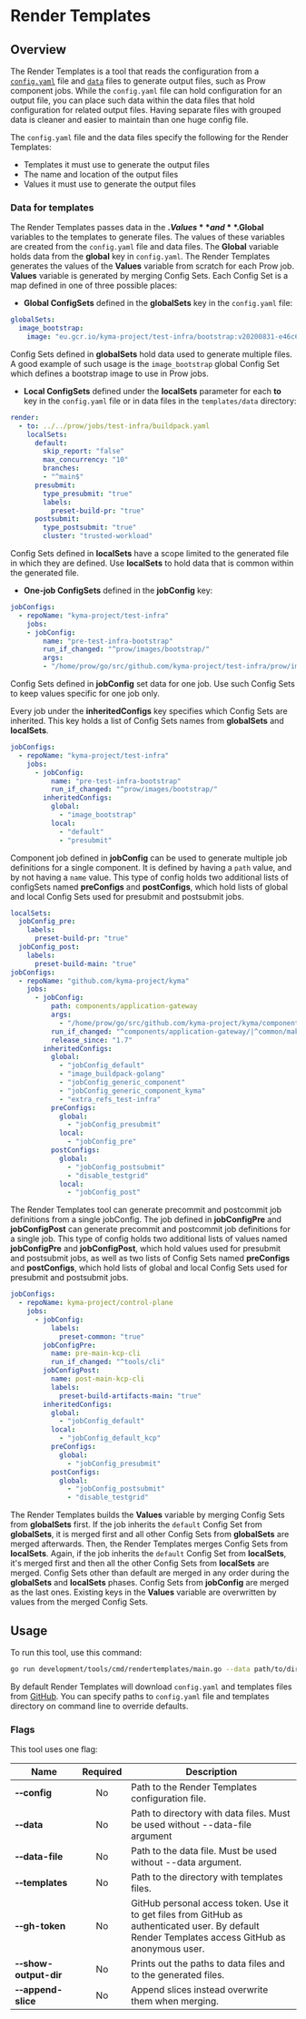 # Render Templates

## Overview

The Render Templates is a tool that reads the configuration from a [`config.yaml`](../../../../templates/config.yaml) file and [`data`](../../../../templates/data) files to generate output files, such as Prow component jobs. While the `config.yaml` file can hold configuration for an output file, you can place such data within the data files that hold configuration for related output files. Having separate files with grouped data is cleaner and easier to maintain than one huge config file.

The `config.yaml` file and the data files specify the following for the Render Templates:
- Templates it must use to generate the output files
- The name and location of the output files
- Values it must use to generate the output files

### Data for templates

The Render Templates passes data in the **$.Values** and **$.Global** variables to the templates to generate files. The values of these variables are created from the `config.yaml` file and data files. The **Global** variable holds data from the **global** key in `config.yaml`. The Render Templates generates the values of the **Values** variable from scratch for each Prow job. **Values** variable is generated by merging Config Sets. Each Config Set is a map defined in one of three possible places:

- **Global ConfigSets** defined in the **globalSets** key in the `config.yaml` file:

```yaml
globalSets:
  image_bootstrap:
    image: "eu.gcr.io/kyma-project/test-infra/bootstrap:v20200831-e46c648b"
```

   Config Sets defined in **globalSets** hold data used to generate multiple files. A good example of such usage is the `image_bootstrap` global Config Set which defines a bootstrap image to use in Prow jobs.


- **Local ConfigSets** defined under the **localSets** parameter for each **to** key in the `config.yaml` file or in data files in the `templates/data` directory:

```yaml
render:
  - to: ../../prow/jobs/test-infra/buildpack.yaml
    localSets:
      default:
        skip_report: "false"
        max_concurrency: "10"
        branches:
        - "^main$"
      presubmit:
        type_presubmit: "true"
        labels:
          preset-build-pr: "true"
      postsubmit:
        type_postsubmit: "true"
        cluster: "trusted-workload"
```

   Config Sets defined in **localSets** have a scope limited to the generated file in which they are defined. Use **localSets** to hold data that is common within the generated file.

- **One-job ConfigSets** defined in the **jobConfig** key:

```yaml
jobConfigs:
  - repoName: "kyma-project/test-infra"
    jobs:
    - jobConfig:
        name: "pre-test-infra-bootstrap"
        run_if_changed: "^prow/images/bootstrap/"
        args:
        - "/home/prow/go/src/github.com/kyma-project/test-infra/prow/images/bootstrap"
```

Config Sets defined in **jobConfig** set data for one job. Use such Config Sets to keep values specific for one job only.

Every job under the **inheritedConfigs** key specifies which Config Sets are inherited. This key holds a list of Config Sets names from **globalSets** and **localSets**.

```yaml
jobConfigs:
  - repoName: "kyma-project/test-infra"
    jobs:
      - jobConfig:
          name: "pre-test-infra-bootstrap"
          run_if_changed: "^prow/images/bootstrap/"
        inheritedConfigs:
          global:
            - "image_bootstrap"
          local:
            - "default"
            - "presubmit"
```

Component job defined in **jobConfig** can be used to generate multiple job definitions for a single component. It is defined by having a `path` value, and by not having a `name` value. This type of config holds two additional lists of configSets named **preConfigs** and **postConfigs**, which hold lists of global and local Config Sets used for presubmit and postsubmit jobs.

```yaml
localSets:
  jobConfig_pre:
    labels:
      preset-build-pr: "true"
  jobConfig_post:
    labels:
      preset-build-main: "true"
jobConfigs:
  - repoName: "github.com/kyma-project/kyma"
    jobs:
      - jobConfig:
          path: components/application-gateway
          args:
            - "/home/prow/go/src/github.com/kyma-project/kyma/components/application-gateway"
          run_if_changed: "^components/application-gateway/|^common/makefiles/"
          release_since: "1.7"
        inheritedConfigs:
          global:
            - "jobConfig_default"
            - "image_buildpack-golang"
            - "jobConfig_generic_component"
            - "jobConfig_generic_component_kyma"
            - "extra_refs_test-infra"
          preConfigs:
            global:
              - "jobConfig_presubmit"
            local:
              - "jobConfig_pre"
          postConfigs:
            global:
              - "jobConfig_postsubmit"
              - "disable_testgrid"
            local:
              - "jobConfig_post"
```

The Render Templates tool can generate precommit and postcommit job definitions from a single jobConfig. The job defined in **jobConfigPre** and **jobConfigPost** can generate precommit and postcommit job definitions for a single job. This type of config holds two additional lists of values named **jobConfigPre** and **jobConfigPost**, which hold values used for presubmit and postsubmit jobs, as well as two lists of Config Sets named **preConfigs** and **postConfigs**, which hold lists of global and local Config Sets used for presubmit and postsubmit jobs.

```yaml
jobConfigs:
  - repoName: kyma-project/control-plane
    jobs:
      - jobConfig:
          labels:
            preset-common: "true"
        jobConfigPre:
          name: pre-main-kcp-cli
          run_if_changed: "^tools/cli"
        jobConfigPost:
          name: post-main-kcp-cli
          labels:
            preset-build-artifacts-main: "true"
        inheritedConfigs:
          global:
            - "jobConfig_default"
          local:
            - "jobConfig_default_kcp"
          preConfigs:
            global:
              - "jobConfig_presubmit"
          postConfigs:
            global:
              - "jobConfig_postsubmit"
              - "disable_testgrid"
```

The Render Templates builds the **Values** variable by merging Config Sets from **globalSets** first. If the job inherits the `default` Config Set from **globalSets**, it is merged first and all other Config Sets from **globalSets** are merged afterwards. Then, the Render Templates merges Config Sets from **localSets**. Again, if the job inherits the `default` Config Set from **localSets**, it's merged first and then all the other Config Sets from **localSets** are merged. Config Sets other than default are merged in any order during the **globalSets** and **localSets** phases. Config Sets from **jobConfig** are merged as the last ones. Existing keys in the **Values** variable are overwritten by values from the merged Config Sets.


## Usage

To run this tool, use this command:

```bash
go run development/tools/cmd/rendertemplates/main.go --data path/to/directory/with/data/files
```

By default Render Templates will download `config.yaml` and templates files from [GitHub](https://github.com/kyma-project/test-infra). You can specify paths to `config.yaml` file and templates directory on command line to override defaults.

### Flags

This tool uses one flag:

| Name                                | Required | Description                                                                                                                                        |
|-------------------------------------|:--------:|----------------------------------------------------------------------------------------------------------------------------------------------------|
| **&#x2011;&#x2011;config**          |    No    | Path to the Render Templates configuration file.                                                                                                   |
| **&#x2011;&#x2011;data**            |    No    | Path to directory with data files. Must be used without --data-file argument                                                                       |
| **&#x2011;&#x2011;data-file**       |    No    | Path to the data file. Must be used without --data argument.                                                                                       |
| **&#x2011;&#x2011;templates**       |    No    | Path to the directory with templates files.                                                                                                        |
| **&#x2011;&#x2011;gh-token**        |    No    | GitHub personal access token. Use it to get files from GitHub as authenticated user. By default Render Templates access GitHub as anonymous user.  |
| **&#x2011;&#x2011;show-output-dir** |    No    | Prints out the paths to data files and to the generated files.                                                                                     |
| **&#x2011;&#x2011;append-slice**    |    No    | Append slices instead overwrite them when merging.                                                                                                 |
